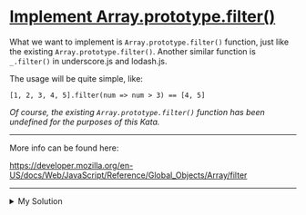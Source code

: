 # [Implement Array.prototype.filter()](https://www.codewars.com/kata/56dd9b84fe5754786f0014f7)

What we want to implement is `Array.prototype.filter()` function, just like the existing `Array.prototype.filter()`.
Another similar function is `_.filter()` in underscore.js and lodash.js.

The usage will be quite simple, like:

```
[1, 2, 3, 4, 5].filter(num => num > 3) == [4, 5]
```

_Of course, the existing `Array.prototype.filter()` function has been undefined for the purposes of this Kata._

---

More info can be found here:

https://developer.mozilla.org/en-US/docs/Web/JavaScript/Reference/Global_Objects/Array/filter

---

<details><summary>My Solution</summary>

```js
// Extend the filter method of the Array prototype
Array.prototype.filter = function (func) {
  // Initialize an empty array to store the filtered elements
  let result = []

  // Iterate through each element in the array
  this.forEach(el => {
    // Check if the element satisfies the condition defined by the provided function
    if (func(el)) {
      // If the condition is true, add the element to the result array
      result.push(el)
    }
  })

  // Return the array containing the filtered elements
  return result
}
```

</details>
